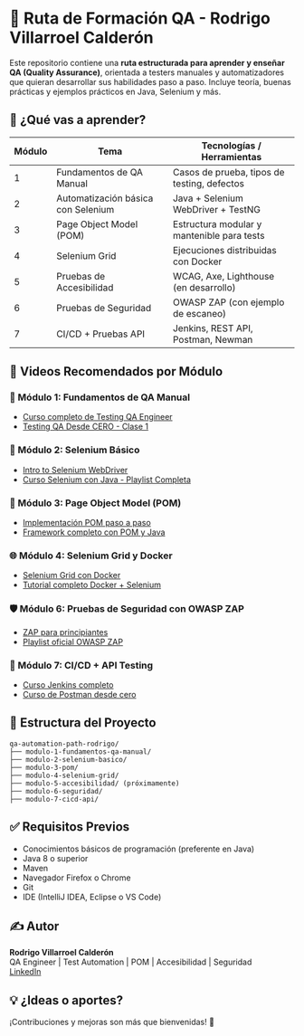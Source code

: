 
# 🚀 Ruta de Formación QA - Rodrigo Villarroel Calderón

Este repositorio contiene una **ruta estructurada para aprender y enseñar QA (Quality Assurance)**, orientada a testers manuales y automatizadores que quieran desarrollar sus habilidades paso a paso. Incluye teoría, buenas prácticas y ejemplos prácticos en Java, Selenium y más.

## 🧠 ¿Qué vas a aprender?

| Módulo | Tema | Tecnologías / Herramientas |
|--------|------|-----------------------------|
| 1 | Fundamentos de QA Manual | Casos de prueba, tipos de testing, defectos |
| 2 | Automatización básica con Selenium | Java + Selenium WebDriver + TestNG |
| 3 | Page Object Model (POM) | Estructura modular y mantenible para tests |
| 4 | Selenium Grid | Ejecuciones distribuidas con Docker |
| 5 | Pruebas de Accesibilidad | WCAG, Axe, Lighthouse (en desarrollo) |
| 6 | Pruebas de Seguridad | OWASP ZAP (con ejemplo de escaneo) |
| 7 | CI/CD + Pruebas API | Jenkins, REST API, Postman, Newman |

## 🎥 Videos Recomendados por Módulo

### 🧩 Módulo 1: Fundamentos de QA Manual
- [Curso completo de Testing QA Engineer](https://www.youtube.com/watch?v=LJsLb0ZaVSg)
- [Testing QA Desde CERO - Clase 1](https://www.youtube.com/watch?v=QguMLax93xk)

### 🔧 Módulo 2: Selenium Básico
- [Intro to Selenium WebDriver](https://www.youtube.com/watch?v=25U-KUpWd1c)
- [Curso Selenium con Java - Playlist Completa](https://www.youtube.com/playlist?list=PLL34mf651faPB-LyEP0-a7Avp_RHO0Lsm)

### 🧱 Módulo 3: Page Object Model (POM)
- [Implementación POM paso a paso](https://www.youtube.com/watch?v=w_iPCT1ETO4)
- [Framework completo con POM y Java](https://www.youtube.com/watch?v=Ktjt-pebRoc)

### 🌐 Módulo 4: Selenium Grid y Docker
- [Selenium Grid con Docker](https://www.youtube.com/watch?v=GxktKTtnSfk)
- [Tutorial completo Docker + Selenium](https://www.youtube.com/watch?v=jX2Dmk6ts8A)

### 🛡️ Módulo 6: Pruebas de Seguridad con OWASP ZAP
- [ZAP para principiantes](https://www.youtube.com/watch?v=D2reRMTihVo)
- [Playlist oficial OWASP ZAP](https://www.youtube.com/playlist?list=PLEBitBW-Hlsv8cEIUntAO8st2UGhmrjUB)

### 🔁 Módulo 7: CI/CD + API Testing
- [Curso Jenkins completo](https://www.youtube.com/watch?v=To-KzPB_EnE)
- [Curso de Postman desde cero](https://www.youtube.com/watch?v=VywxIQ2ZXw4)

## 📂 Estructura del Proyecto

```
qa-automation-path-rodrigo/
├── modulo-1-fundamentos-qa-manual/
├── modulo-2-selenium-basico/
├── modulo-3-pom/
├── modulo-4-selenium-grid/
├── modulo-5-accesibilidad/ (próximamente)
├── modulo-6-seguridad/
├── modulo-7-cicd-api/
```

## ✅ Requisitos Previos

- Conocimientos básicos de programación (preferente en Java)
- Java 8 o superior
- Maven
- Navegador Firefox o Chrome
- Git
- IDE (IntelliJ IDEA, Eclipse o VS Code)

## ✍️ Autor

**Rodrigo Villarroel Calderón**  
QA Engineer | Test Automation | POM | Accesibilidad | Seguridad  
[LinkedIn](https://www.linkedin.com/in/rodrigo-villarroel-calderon-2590aa140)

## 💡 ¿Ideas o aportes?

¡Contribuciones y mejoras son más que bienvenidas! 🙌
